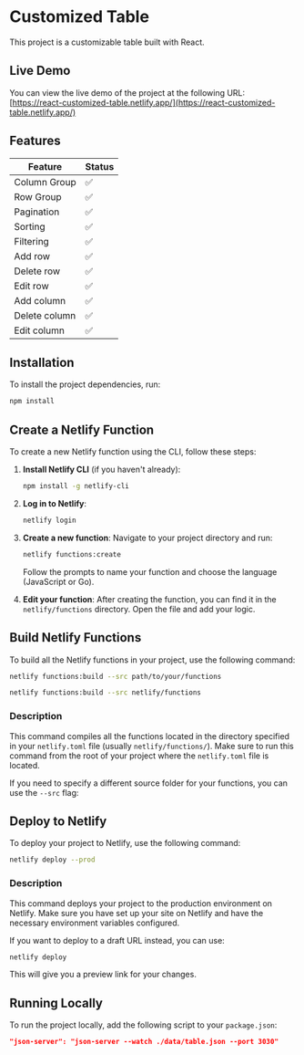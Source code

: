 # Customized Table

This project is a customizable table built with React.

## Live Demo

You can view the live demo of the project at the following URL:
[https://react-customized-table.netlify.app/](https://react-customized-table.netlify.app/)

## Features

| Feature         | Status |
|-----------------|--------|
| Column Group    | ✅     |
| Row Group       | ✅     |
| Pagination      | ✅     |
| Sorting         | ✅     |
| Filtering       | ✅     |
| Add row         | ✅     |
| Delete row      | ✅     |
| Edit row        | ✅     |
| Add column      | ✅     |
| Delete column   | ✅     |
| Edit column     | ✅     |

## Installation

To install the project dependencies, run:

```sh
npm install
```

## Create a Netlify Function

To create a new Netlify function using the CLI, follow these steps:

1. **Install Netlify CLI** (if you haven't already):
   ```bash
   npm install -g netlify-cli
   ```

2. **Log in to Netlify**:
   ```bash
   netlify login
   ```

3. **Create a new function**:
   Navigate to your project directory and run:
   ```bash
   netlify functions:create
   ```
   Follow the prompts to name your function and choose the language (JavaScript or Go).

4. **Edit your function**:
   After creating the function, you can find it in the `netlify/functions` directory. Open the file and add your logic.

## Build Netlify Functions

To build all the Netlify functions in your project, use the following command:

```bash
netlify functions:build --src path/to/your/functions
```

```bash
netlify functions:build --src netlify/functions
```

### Description

This command compiles all the functions located in the directory specified in your `netlify.toml` file (usually `netlify/functions/`). Make sure to run this command from the root of your project where the `netlify.toml` file is located.

If you need to specify a different source folder for your functions, you can use the `--src` flag:

## Deploy to Netlify

To deploy your project to Netlify, use the following command:

```bash
netlify deploy --prod
```

### Description

This command deploys your project to the production environment on Netlify. Make sure you have set up your site on Netlify and have the necessary environment variables configured.

If you want to deploy to a draft URL instead, you can use:

```bash
netlify deploy
```

This will give you a preview link for your changes.

## Running Locally

To run the project locally, add the following script to your `package.json`:

```json
"json-server": "json-server --watch ./data/table.json --port 3030"
```